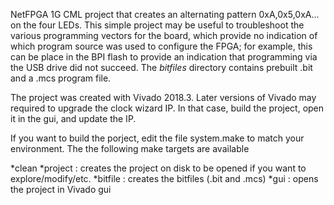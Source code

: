 NetFPGA 1G CML project that creates an alternating pattern 0xA,0x5,0xA... on the four LEDs.  This simple project may be useful to troubleshoot the various programming vectors for the board, which provide no indication of which program source was used to configure the FPGA; for example, this can be place in the BPI flash to provide an indication that programming via the USB drive did not succeed.  The *bitfiles* directory contains prebuilt .bit and a .mcs program file.

The project was created with Vivado 2018.3.  Later versions of Vivado may required to upgrade the clock wizard IP.  In that case, build the project, open it in the gui, and update the IP.

If you want to build the porject, edit the file system.make to match your environment.  The the following make targets are available

*clean
*project : creates the project on disk to be opened if you want to explore/modify/etc.
*bitfile : creates the bitfiles (.bit and .mcs)
*gui : opens the project in Vivado gui
